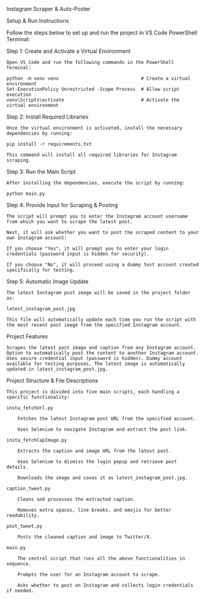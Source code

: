 Instagram Scraper & Auto-Poster

Setup & Run Instructions

Follow the steps below to set up and run the project in VS Code PowerShell Terminal:

Step 1: Create and Activate a Virtual Environment

    Open VS Code and run the following commands in the PowerShell Terminal:

    python -m venv venv                              # Create a virtual environment
    Set-ExecutionPolicy Unrestricted -Scope Process  # Allow script execution
    venv\Scripts\activate                            # Activate the virtual environment

Step 2: Install Required Libraries

    Once the virtual environment is activated, install the necessary dependencies by running:

    pip install -r requirements.txt

    This command will install all required libraries for Instagram scraping.

Step 3: Run the Main Script

    After installing the dependencies, execute the script by running:

    python main.py

Step 4: Provide Input for Scraping & Posting

    The script will prompt you to enter the Instagram account username from which you want to scrape the latest post.

    Next, it will ask whether you want to post the scraped content to your own Instagram account:

    If you choose "Yes", it will prompt you to enter your login credentials (password input is hidden for security).

    If you choose "No", it will proceed using a dummy test account created specifically for testing.

Step 5: Automatic Image Update

    The latest Instagram post image will be saved in the project folder as:

    latest_instagram_post.jpg

    This file will automatically update each time you run the script with the most recent post image from the specified Instagram account.

Project Features

    Scrapes the latest post image and caption from any Instagram account. Option to automatically post the content to another Instagram account. Uses secure credential input (password is hidden). Dummy account available for testing purposes. The latest image is automatically updated in latest_instagram_post.jpg.

Project Structure & File Descriptions

    This project is divided into five main scripts, each handling a specific functionality:

    insta_fetchUrl.py

        Fetches the latest Instagram post URL from the specified account.

        Uses Selenium to navigate Instagram and extract the post link.  

    insta_fetchCapImage.py

        Extracts the caption and image URL from the latest post.

        Uses Selenium to dismiss the login popup and retrieve post details.

        Downloads the image and saves it as latest_instagram_post.jpg.

    caption_tweet.py

        Cleans and processes the extracted caption.

        Removes extra spaces, line breaks, and emojis for better readability.

    post_tweet.py

        Posts the cleaned caption and image to Twitter/X.

    main.py

        The central script that runs all the above functionalities in sequence.

        Prompts the user for an Instagram account to scrape.

        Asks whether to post on Instagram and collects login credentials if needed.


